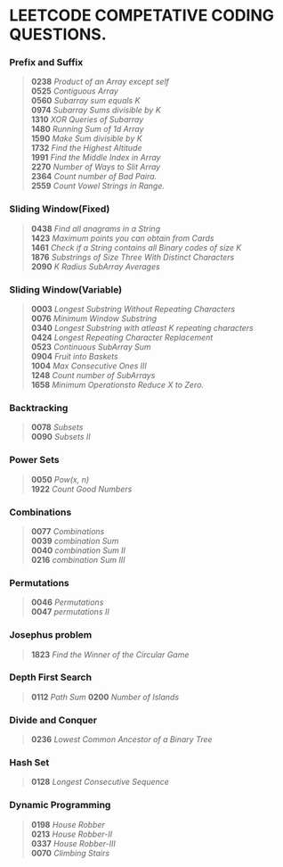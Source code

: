 # LEETCODE COMPETATIVE CODING QUESTIONS.
### Prefix and Suffix
>**0238**  *Product of an Array except self*  
>**0525**  *Contiguous Array*  
>**0560**  *Subarray sum equals K*  
>**0974**  *Subarray Sums divisible by K*  
>**1310**  *XOR Queries of Subarray*  
>**1480**  *Running Sum of 1d Array*  
>**1590**  *Make Sum divisible by K*  
>**1732**  *Find the Highest Altitude*  
>**1991**  *Find the Middle Index in Array*  
>**2270**  *Number of Ways to Slit Array*  
>**2364**  *Count number of Bad Paira.*  
>**2559**  *Count Vowel Strings in Range.*  
### Sliding Window(Fixed)
>**0438**  *Find all anagrams in a String*  
>**1423** *Maximum points you can obtain from Cards*  
>**1461** *Check if a String contains all Binary codes of size K*  
>**1876** *Substrings of Size Three With Distinct Characters*  
>**2090** *K Radius SubArray Averages*
### Sliding Window(Variable)
>**0003** *Longest Substring Without Repeating Characters*  
>**0076** *Minimum Window Substring*  
>**0340** *Longest Substring with atleast K repeating characters*  
>**0424** *Longest Repeating Character Replacement*  
>**0523** *Continuous SubArray Sum*  
>**0904** *Fruit into Baskets*  
>**1004** *Max Consecutive Ones III*  
>**1248** *Count number of SubArrays*  
>**1658** *Minimum Operationsto Reduce X to Zero.*  
### Backtracking
>**0078** *Subsets*  
>**0090** *Subsets II*  
### Power Sets
>**0050** *Pow(x, n)*  
>**1922** *Count Good Numbers*  
### Combinations
>**0077** *Combinations*  
>**0039** *combination Sum*  
>**0040** *combination Sum II*  
>**0216** *combination Sum III*  
### Permutations
>**0046** *Permutations*  
>**0047** *permutations II*
### Josephus problem  
>**1823** *Find the Winner of the Circular Game*
### Depth First Search
>**0112** *Path Sum*
>**0200** *Number of Islands*
### Divide and Conquer
>**0236** *Lowest Common Ancestor of a Binary Tree*
### Hash Set
>**0128** *Longest Consecutive Sequence*
### Dynamic Programming
>**0198** *House Robber*   
>**0213** *House Robber-II*  
>**0337** *House Robber-III*    
>**0070** *Climbing Stairs*
